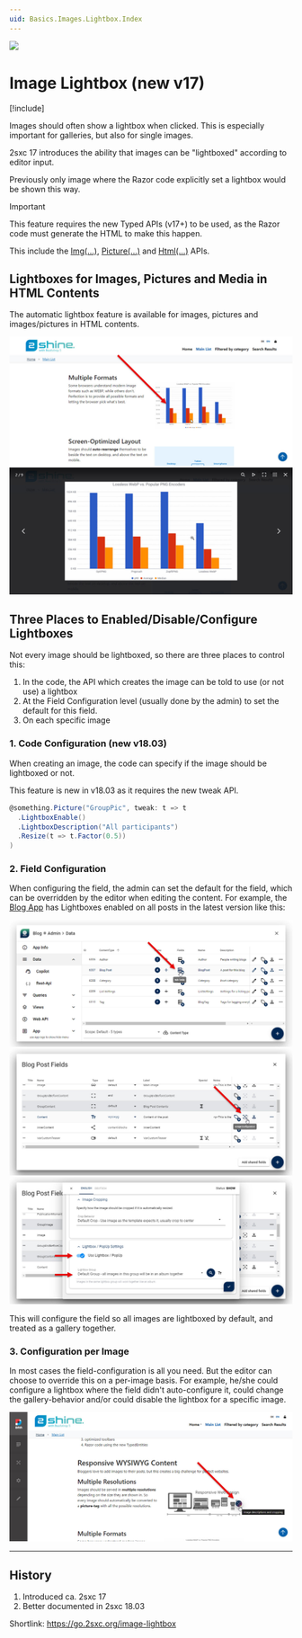```yaml
---
uid: Basics.Images.Lightbox.Index
---
```


<img src="~/assets/features/image-resizer.svg" class="feature">

# Image Lightbox (new v17)

[!include[](~/pages/basics/stack/_shared-float-summary.md)]
<style>  .context-box-summary .image-resizer    { visibility: visible; } </style>

Images should often show a lightbox when clicked.
This is especially important for galleries, but also for single images.

2sxc 17 introduces the ability that images can be "lightboxed" according to editor input.

Previously only image where the Razor code explicitly set a lightbox would be shown this way.

> [!IMPORTANT]
> This feature requires the new Typed APIs (v17+) to be used,
> as the Razor code must generate the HTML to make this happen.
>
> This include the [Img(...)](xref:ToSic.Sxc.Data.ITypedItem.Img*),
> [Picture(...)](xref:ToSic.Sxc.Data.ITypedItem.Picture*)
> and [Html(...)](xref:ToSic.Sxc.Data.ITypedItem.Html*) APIs.

## Lightboxes for Images, Pictures and Media in HTML Contents

The automatic lightbox feature is available for images, pictures and images/pictures in HTML contents.

<div gallery="intro">
  <img src="./assets/blog-app-showing-images.jpg">
  <img src="./assets/blog-app-lightbox.jpg">
<div>

## Three Places to Enabled/Disable/Configure Lightboxes

Not every image should be lightboxed, so there are three places to control this:

1. In the code, the API which creates the image can be told to use (or not use) a lightbox <!-- note: 2dm, not really sure if there is a clear way to do this! -->
1. At the Field Configuration level (usually done by the admin) to set the default for this field.
1. On each specific image

### 1. Code Configuration (new v18.03)

When creating an image, the code can specify if the image should be lightboxed or not.

This feature is new in v18.03 as it requires the new tweak API.

```csharp
@something.Picture("GroupPic", tweak: t => t
  .LightboxEnable()
  .LightboxDescription("All participants")
  .Resize(t => t.Factor(0.5))
)
```

### 2. Field Configuration

When configuring the field, the admin can set the default for the field, which can be overridden by the editor when editing the content.
For example, the [Blog App](xref:App.Blog) has Lightboxes enabled on all posts in the latest version like this:

<div gallery="field-config">
  <img src="./assets/blog-app-go-to-fields.jpg">
  <img src="./assets/blog-app-content-defaults.jpg">
  <img src="./assets/blog-app-auto-gallery.jpg">
<div>

This will configure the field so all images are lightboxed by default, and treated as a gallery together.

### 3. Configuration per Image

In most cases the field-configuration is all you need.
But the editor can choose to override this on a per-image basis.
For example, he/she could configure a lightbox where the field didn't auto-configure it,
could change the gallery-behavior and/or could disable the lightbox for a specific image.

<div gallery="config-per-img">
  <img src="./assets/blog-app-configure-single-image.jpg">
<div>


---

## History

1. Introduced ca. 2sxc 17
1. Better documented in 2sxc 18.03

Shortlink: <https://go.2sxc.org/image-lightbox>
